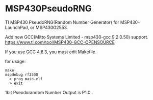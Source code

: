 MSP430PseudoRNG
===============

TI MSP430 PseudoRNG(Random Number Generator) for MSP430-LaunchPad, or MSP430G2553.

Add new GCC(Mitto Systems Limited - msp430-gcc 9.2.0.50) support.
https://www.ti.com/tool/MSP430-GCC-OPENSOURCE

If you use GCC 4.6.3, you must edit Makefile.

for usage:

    make
    mspdebug rf2500
      > prog main.elf
      > exit

1bit Pseudorandom Number Output is P1.0 .
